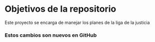 # Objetivos de la repositorio

Este proyecto se encarga de manejar los planes de la liga de la justicia


### Estos cambios son nuevos en GitHub

